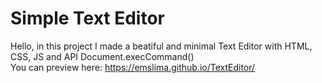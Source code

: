 # Simple Text Editor
Hello, in this project I made a beatiful and minimal Text Editor with HTML, CSS, JS and API Document.execCommand()<br>
You can preview here: https://emslima.github.io/TextEditor/
<br><br>
